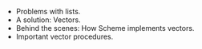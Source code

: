 * Problems with lists.
* A solution: Vectors.
* Behind the scenes: How Scheme implements vectors.
* Important vector procedures.

